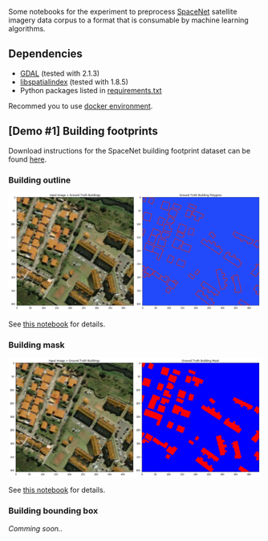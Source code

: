 Some notebooks for the experiment to preprocess [SpaceNet](http://explore.digitalglobe.com/spacenet) satellite imagery data corpus to a format that is consumable by machine learning algorithms.

## Dependencies

- [GDAL](http://www.gdal.org/) (tested with 2.1.3)
- [libspatialindex](http://libspatialindex.github.io/) (tested with 1.8.5)
- Python packages listed in [requirements.txt](requirements.txt)

Recommed you to use [docker environment](../../docker).

## [Demo #1] Building footprints

Download instructions for the SpaceNet building footprint dataset can be 
found [here](https://spacenetchallenge.github.io).

### Building outline

<img src="contents/building_outline.png" />

See [this notebook](plot_truth_coords.ipynb) for details.

### Building mask

<img src="contents/building_mask.png" />

See [this notebook](plot_building_mask.ipynb) for details.

### Building bounding box

*Comming soon..*